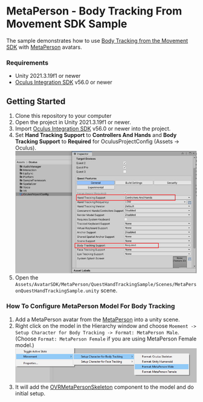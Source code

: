 # MetaPerson - Body Tracking From Movement SDK Sample
The sample demonstrates how to use [Body Tracking from the Movement SDK](https://developer.oculus.com/documentation/unity/move-body-tracking/) with [MetaPerson](https://metaperson.avatarsdk.com/) avatars.

### Requirements
- Unity 2021.3.19f1 or newer
- [Oculus Integration SDK](https://developer.oculus.com/downloads/package/unity-integration/) v56.0 or newer

## Getting Started
1. Clone this repository to your computer
2. Open the project in Unity 2021.3.19f1 or newer.
3. Import [Oculus Integration SDK](https://developer.oculus.com/downloads/package/unity-integration/) v56.0 or newer into the project.
4. Set **Hand Tracking Support** to **Controllers And Hands** and **Body Tracking Support** to **Required** for OculusProjectConfig (Assets -> Oculus).
![Project Config](./Documentation/Images/enable_body_tracking.JPG "Project Config")
5. Open the `Assets/AvatarSDK/MetaPerson/QuestHandTrackingSample/Scenes/MetaPersonQuestHandTrackingSample.unity` scene.

### How To Configure MetaPerson Model For Body Tracking
1. Add a MetaPerson avatar from the [MetaPerson](https://metaperson.avatarsdk.com/) into a unity scene.
2. Right click on the model in the Hierarchy window and choose `Moement -> Setup Character for Body Tracking -> Format: MetaPerson Male`. (Choose `Format: MetaPerson Female` if you are using MetaPerson Female model.)
![Configure MetaPerson Model](./Documentation/Images/setup_model_for_body_tracking.jpg "Configure MetaPerson Model")
3. It will add the [OVRMetaPersonSkeleton](./Assets/AvatarSDK/MetaPerson/QuestHandTrackingSample/Scripts/OVRMetaPersonSkeleton.cs) component to the model and do initial setup.
